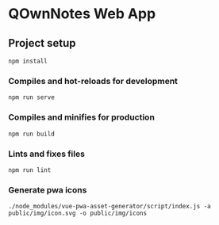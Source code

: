 # QOwnNotes Web App

## Project setup

```shell
npm install
```

### Compiles and hot-reloads for development

```shell
npm run serve
```

### Compiles and minifies for production

```shell
npm run build
```

### Lints and fixes files

```shell
npm run lint
```

### Generate pwa icons

```shell
./node_modules/vue-pwa-asset-generator/script/index.js -a public/img/icon.svg -o public/img/icons
```
